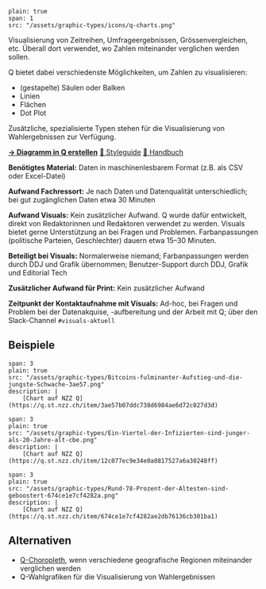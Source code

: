 ```image
plain: true
span: 1
src: "/assets/graphic-types/icons/q-charts.png"
```

Visualisierung von Zeitreihen, Umfrageergebnissen, Grössenvergleichen, etc. Überall dort verwendet, wo Zahlen miteinander verglichen werden sollen.

Q bietet dabei verschiedenste Möglichkeiten, um Zahlen zu visualisieren:
- (gestapelte) Säulen oder Balken
- Linien
- Flächen
- Dot Plot

Zusätzliche, spezialisierte Typen stehen für die Visualisierung von Wahlergebnissen zur Verfügung.

[**→ Diagramm in Q erstellen**](https://q.st.nzz.ch/editor/chart)
[📖 Styleguide](/basic-charts)
[🦮 Handbuch](https://wiki.nzzmg.ch/confluence/display/RED/Handbuch+Toolbox+Q#HandbuchToolboxQ-EinneuesDiagrammerstellen)

**Benötigtes Material:** Daten in maschinenlesbarem Format (z.B. als CSV oder Excel-Datei)

**Aufwand Fachressort:** Je nach Daten und Datenqualität unterschiedlich; bei gut zugänglichen Daten etwa 30 Minuten

**Aufwand Visuals:** Kein zusätzlicher Aufwand. 
Q wurde dafür entwickelt, direkt von Redaktorinnen und Redaktoren verwendet zu werden. Visuals bietet gerne Unterstützung an bei Fragen und Problemen.
Farbanpassungen (politische Parteien, Geschlechter) dauern etwa 15–30 Minuten.

**Beteiligt bei Visuals:** Normalerweise niemand; Farbanpassungen werden durch DDJ und Grafik übernommen; Benutzer-Support durch DDJ, Grafik und Editorial Tech

**Zusätzlicher Aufwand für Print:** Kein zusätzlicher Aufwand

**Zeitpunkt der Kontaktaufnahme mit Visuals:** Ad-hoc, bei Fragen und Problem bei der Datenakquise, -aufbereitung und der Arbeit mit Q; über den Slack-Channel `#visuals-aktuell`

## Beispiele
```image
span: 3
plain: true
src: "/assets/graphic-types/Bitcoins-fulminanter-Aufstieg-und-die-jungste-Schwache-3ae57.png"
description: |
	[Chart auf NZZ Q](https://q.st.nzz.ch/item/3ae57b07ddc738d6984ae6d72c027d3d)
```

```image
span: 3
plain: true
src: "/assets/graphic-types/Ein-Viertel-der-Infizierten-sind-junger-als-20-Jahre-alt-cbe.png"
description: |
	[Chart auf NZZ Q](https://q.st.nzz.ch/item/12c077ec9e34e0a0817527a6a30248ff)
```

```image
span: 3
plain: true
src: "/assets/graphic-types/Rund-78-Prozent-der-Altesten-sind-geboostert-674ce1e7cf4282a.png"
description: |
	[Chart auf NZZ Q](https://q.st.nzz.ch/item/674ce1e7cf4282ae2db76136cb301ba1)
```

## Alternativen
- [Q-Choropleth](/q-choropleth), wenn verschiedene geografische Regionen miteinander verglichen werden
- Q-Wahlgrafiken für die Visualisierung von Wahlergebnissen